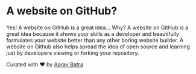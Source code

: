# A website on GitHub?

Yes! A website on GitHub is a great idea... Why? A website on GitHub is a great idea because it shows your skills as a developer and beautifully formulates your website better than any other boring website builder. A website on Github also helps spread the idea of open source and learning just by developers viewing or forking your repository.

 Curated with ❤️ by [Aarav Batra](https://github.com/Aarav-USA)
